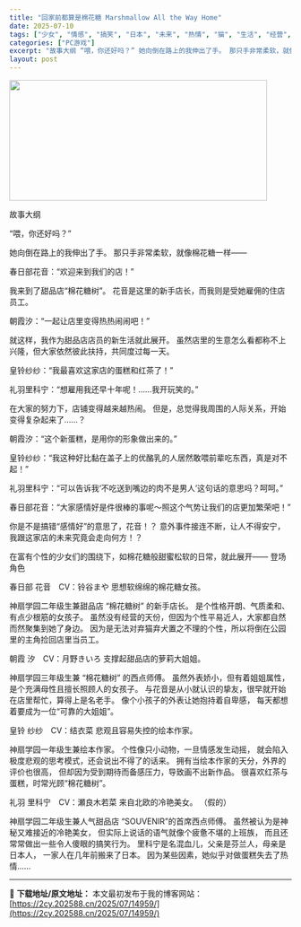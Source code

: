 ```yaml
---
title: "回家前都算是棉花糖 Marshmallow All the Way Home"
date: 2025-07-10
tags: ["少女", "情感", "搞笑", "日本", "未来", "热情", "猫", "生活", "经营", "美女"]
categories: ["PC游戏"]
excerpt: "故事大纲 “喂，你还好吗？” 她向倒在路上的我伸出了手。 那只手非常柔软，就像棉花糖一样—— 春日部花音：“欢迎来到我们的店！” 我来到了甜品店“棉花糖树”。 花音是这里的新手店长，而我则是受她雇佣的住店员工。 朝霞汐：“一起让店里变得热热闹闹吧！” 就这样，我作为甜品店店员的新生活就此展开。 虽然&hellip;"
layout: post
---
```


<img class="aligncenter size-full wp-image-14955" src="https://2cy.202588.cn/wp-content/uploads/2025/07/2025071013554672.webp" alt="" width="460" height="215" />

故事大纲

“喂，你还好吗？”

她向倒在路上的我伸出了手。
那只手非常柔软，就像棉花糖一样——

春日部花音：“欢迎来到我们的店！”

我来到了甜品店“棉花糖树”。
花音是这里的新手店长，而我则是受她雇佣的住店员工。

朝霞汐：“一起让店里变得热热闹闹吧！”

就这样，我作为甜品店店员的新生活就此展开。
虽然店里的生意怎么看都称不上兴隆，但大家依然彼此扶持，共同度过每一天。

皇铃纱纱：“我最喜欢这家店的蛋糕和红茶了！”

礼羽里科宁：“想雇用我还早十年呢！……我开玩笑的。”

在大家的努力下，店铺变得越来越热闹。
但是，总觉得我周围的人际关系，开始变得复杂起来了……？

朝霞汐：“这个新蛋糕，是用你的形象做出来的。”

皇铃纱纱：“我这种好比黏在盖子上的优酪乳的人居然敢喂前辈吃东西，真是对不起！”

礼羽里科宁：“可以告诉我‘不吃送到嘴边的肉不是男人’这句话的意思吗？呵呵。”

春日部花音：“大家感情好是件很棒的事呢〜照这个气势让我们的店更加繁荣吧！”

你是不是搞错“感情好”的意思了，花音！？
意外事件接连不断，让人不得安宁，我跟这家店的未来究竟会走向何方！？

在富有个性的少女们的围绕下，如棉花糖般甜蜜松软的日常，就此展开——
登场角色

春日部 花音　CV：铃谷まや
思想软绵绵的棉花糖女孩。

神扇学园二年级生兼甜品店 “棉花糖树” 的新手店长。
是个性格开朗、气质柔和、有点少根筋的女孩子。
虽然没有经营的天份，但因为个性平易近人，大家都自然而然聚集到她了身边。
因为是无法对弃猫弃犬置之不理的个性，所以将倒在公园里的主角捡回店里当员工。

朝霞 汐　CV：月野きいろ
支撑起甜品店的萝莉大姐姐。

神扇学园三年级生兼 “棉花糖树” 的西点师傅。
虽然外表娇小，但有着姐姐属性，是个充满母性且擅长照顾人的女孩子。
与花音是从小就认识的挚友，很早就开始在店里帮忙，算得上是名老手。
像个小孩子的外表让她抱持着自卑感，
每天都想着要成为一位“可靠的大姐姐”。

皇铃 纱纱　CV：结衣菜
悲观且容易失控的绘本作家。

神扇学园一年级生兼绘本作家。
个性像只小动物，一旦情感发生动摇，
就会陷入极度悲观的思考模式，还会说出不得了的话来。
拥有当绘本作家的天分，外界的评价也很高，
但却因为受到期待而备感压力，导致画不出新作品。
很喜欢红茶与蛋糕，时常光顾“棉花糖树”。

礼羽 里科宁　CV：瀬良木若菜
来自北欧的冷艳美女。 （假的）

神扇学园二年级生兼人气甜品店 “SOUVENIR”的首席西点师傅。
虽然被认为是神秘又难接近的冷艳美女，
但实际上说话的语气就像个疲惫不堪的上班族，
而且还常常做出一些令人傻眼的搞笑行为。
里科宁是名混血儿，父亲是芬兰人，母亲是日本人，
一家人在几年前搬来了日本。
因为某些因素，她似乎对做蛋糕失去了热情……

---
📖 **下载地址/原文地址：** 本文最初发布于我的博客网站：[https://2cy.202588.cn/2025/07/14959/](https://2cy.202588.cn/2025/07/14959/)
